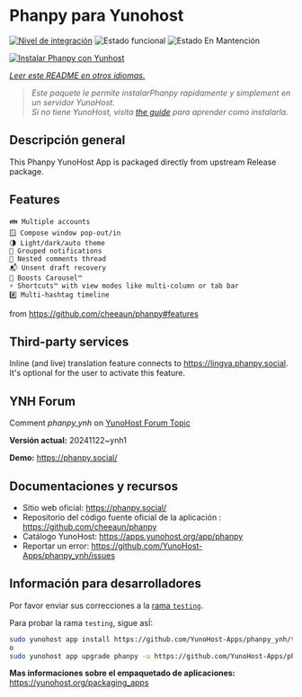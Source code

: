<!--
Este archivo README esta generado automaticamente<https://github.com/YunoHost/apps/tree/master/tools/readme_generator>
No se debe editar a mano.
-->

# Phanpy para Yunohost

[![Nivel de integración](https://apps.yunohost.org/badge/integration/phanpy)](https://ci-apps.yunohost.org/ci/apps/phanpy/)
![Estado funcional](https://apps.yunohost.org/badge/state/phanpy)
![Estado En Mantención](https://apps.yunohost.org/badge/maintained/phanpy)

[![Instalar Phanpy con Yunhost](https://install-app.yunohost.org/install-with-yunohost.svg)](https://install-app.yunohost.org/?app=phanpy)

*[Leer este README en otros idiomas.](./ALL_README.md)*

> *Este paquete le permite instalarPhanpy rapidamente y simplement en un servidor YunoHost.*  
> *Si no tiene YunoHost, visita [the guide](https://yunohost.org/install) para aprender como instalarla.*

## Descripción general

This Phanpy YunoHost App is packaged directly from upstream Release package.

## Features

    👪 Multiple accounts
    🪟 Compose window pop-out/in
    🌗 Light/dark/auto theme
    🔔 Grouped notifications
    🪺 Nested comments thread
    📬 Unsent draft recovery
    🎠 Boosts Carousel™️
    ⚡ Shortcuts™️ with view modes like multi-column or tab bar
    #️⃣ Multi-hashtag timeline

from <https://github.com/cheeaun/phanpy#features>

## Third-party services

Inline (and live) translation feature connects to <https://lingva.phanpy.social>. It's optional for the user to activate this feature.

## YNH Forum

Comment *phanpy_ynh* on [YunoHost Forum Topic](https://forum.yunohost.org/t/phanpy-a-minimalistic-opinionated-fediverse-web-client/32095)



**Versión actual:** 20241122~ynh1

**Demo:** <https://phanpy.social/>
## Documentaciones y recursos

- Sitio web oficial: <https://phanpy.social/>
- Repositorio del código fuente oficial de la aplicación : <https://github.com/cheeaun/phanpy>
- Catálogo YunoHost: <https://apps.yunohost.org/app/phanpy>
- Reportar un error: <https://github.com/YunoHost-Apps/phanpy_ynh/issues>

## Información para desarrolladores

Por favor enviar sus correcciones a la [rama `testing`](https://github.com/YunoHost-Apps/phanpy_ynh/tree/testing).

Para probar la rama `testing`, sigue asÍ:

```bash
sudo yunohost app install https://github.com/YunoHost-Apps/phanpy_ynh/tree/testing --debug
o
sudo yunohost app upgrade phanpy -u https://github.com/YunoHost-Apps/phanpy_ynh/tree/testing --debug
```

**Mas informaciones sobre el empaquetado de aplicaciones:** <https://yunohost.org/packaging_apps>

